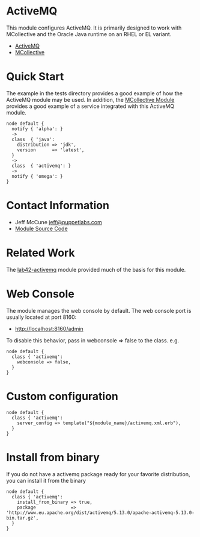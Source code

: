 # ActiveMQ #

This module configures ActiveMQ.  It is primarily designed to work with
MCollective and the Oracle Java runtime on an RHEL or EL variant.

 * [ActiveMQ](http://activemq.apache.org/)
 * [MCollective](http://www.puppetlabs.com/mcollective/introduction/)

# Quick Start #

The example in the tests directory provides a good example of how the ActiveMQ
module may be used.  In addition, the [MCollective
Module](http://forge.puppetlabs.com/puppetlabs/mcollective) provides a good
example of a service integrated with this ActiveMQ module.

    node default {
      notify { 'alpha': }
      ->
      class  { 'java':
        distribution => 'jdk',
        version      => 'latest',
      }
      ->
      class  { 'activemq': }
      ->
      notify { 'omega': }
    }

# Contact Information #

 * Jeff McCune <jeff@puppetlabs.com>
 * [Module Source Code](https://github.com/puppetlabs/puppetlabs-activemq)

# Related Work #

The [lab42-activemq](http://forge.puppetlabs.com/lab42/activemq) module
provided much of the basis for this module.

# Web Console #

The module manages the web console by default.  The web console port is usually
located at port 8160:

 * [http://localhost:8160/admin](http://localhost:8160/admin)

To disable this behavior, pass in webconsole => false to the class.  e.g.

    node default {
      class { 'activemq':
        webconsole => false,
      }
    }
    
# Custom configuration #    

    node default {
      class { 'activemq':
        server_config => template("${module_name}/activemq.xml.erb"),
      }
    }
    
# Install from binary #

If you do not have a activemq package ready for your favorite distribution, you can install it from the binary 

    node default {
      class { 'activemq':
        install_from_binary => true,
        package             => 'http://www.eu.apache.org/dist/activemq/5.13.0/apache-activemq-5.13.0-bin.tar.gz',
      }
    }